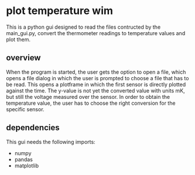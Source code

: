 # plot temperature wim

This is a python gui designed to read the files contructed by the main_gui.py, convert the thermometer readings to temperature values and plot them.


## overview

When the program is started, the user gets the option to open a file, which opens a file dialog in which the user is prompted to choose a file that has to be read. 
This opens a plotframe in which the first sensor is directly plotted against the time. 
The y-value is not yet the converted value with units mK, but still the voltage measured over the sensor.
In order to obtain the temperature value, the user has to choose the right conversion for the specific sensor.

## dependencies

This gui needs the following imports:
* numpy
* pandas
* matplotlib
